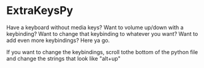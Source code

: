 # ExtraKeysPy
Have a keyboard without media keys? Want to volume up/down with a keybinding? Want to change that keybinding to whatever you want? Want to add even more keybindings? Here ya go.

If you want to change the keybindings, scroll tothe bottom of the python file and change the strings that look like "alt+up"
